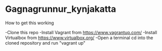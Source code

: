 # Gagnagrunnur_kynjakatta
How to get this working

-Clone this repo
-Install Vagrant from https://www.vagrantup.com/
-Install Virtualbox from https://www.virtualbox.org/
-Open a terminal cd into the cloned repository and run "vagrant up"


